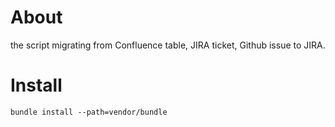 # About

the script migrating from Confluence table, JIRA ticket, Github issue to JIRA.

# Install

```
bundle install --path=vendor/bundle
```
